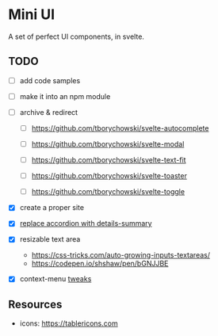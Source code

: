 Mini UI
=============

A set of perfect UI components, in svelte.


## TODO
- [ ] add code samples
- [ ] make it into an npm module
- [ ] archive & redirect
  - [ ] https://github.com/tborychowski/svelte-autocomplete
  - [ ] https://github.com/tborychowski/svelte-modal
  - [ ] https://github.com/tborychowski/svelte-text-fit
  - [ ] https://github.com/tborychowski/svelte-toaster
  - [ ] https://github.com/tborychowski/svelte-toggle


- [x] create a proper site
- [x] [replace accordion with details-summary](https://css-tricks.com/exploring-what-the-details-and-summary-elements-can-do/)
- [x] resizable text area
	- https://css-tricks.com/auto-growing-inputs-textareas/
	- https://codepen.io/shshaw/pen/bGNJJBE
- [x] context-menu [tweaks](https://height.app/blog/guide-to-build-context-menus)


## Resources
- icons: https://tablericons.com
